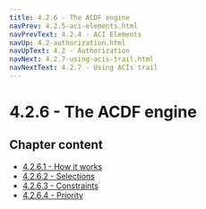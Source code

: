 ```yaml
---
title: 4.2.6 - The ACDF engine
navPrev: 4.2.5-aci-elements.html
navPrevText: 4.2.4 - ACI Elements
navUp: 4.2-authorization.html
navUpText: 4.2 - Authorization
navNext: 4.2.7-using-acis-trail.html
navNextText: 4.2.7 - Using ACIs trail
---
```


# 4.2.6 - The ACDF engine

## Chapter content

* [4.2.6.1 - How it works](4.2.6.1-how-it-works.html)
* [4.2.6.2 - Selections](4.2.6.2-selections.html)
* [4.2.6.3 - Constraints](4.2.6.3-constraints.html)
* [4.2.6.4 - Priority](4.2.6.4-priority.html)
